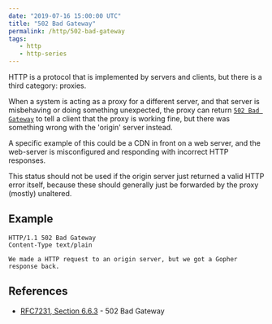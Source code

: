 ```yaml
---
date: "2019-07-16 15:00:00 UTC"
title: "502 Bad Gateway"
permalink: /http/502-bad-gateway
tags:
   - http
   - http-series
---
```


HTTP is a protocol that is implemented by servers and clients, but there is
a third category: proxies.

When a system is acting as a proxy for a different server, and that server is
misbehaving or doing something unexpected, the proxy can return
[`502 Bad Gateway`][1] to tell a client that the proxy is working fine, but
there was something wrong with the 'origin' server instead.

A specific example of this could be a CDN in front on a web server, and the
web-server is misconfigured and responding with incorrect HTTP responses.

This status should not be used if the origin server just returned a valid
HTTP error itself, because these should generally just be forwarded by the
proxy (mostly) unaltered.

Example
-------

```http
HTTP/1.1 502 Bad Gateway
Content-Type text/plain

We made a HTTP request to an origin server, but we got a Gopher response back.
```

References
----------

* [RFC7231, Section 6.6.3][1] - 502 Bad Gateway

[1]: https://tools.ietf.org/html/rfc7231#section-6.6.3 "502 Bad Gateway"
